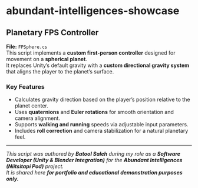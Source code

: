 # abundant-intelligences-showcase
## Planetary FPS Controller

**File:** `FPSphere.cs`  
This script implements a **custom first-person controller** designed for movement on a **spherical planet**.  
It replaces Unity’s default gravity with a **custom directional gravity system** that aligns the player to the planet’s surface.  

### Key Features
- Calculates gravity direction based on the player’s position relative to the planet center.  
- Uses **quaternions** and **Euler rotations** for smooth orientation and camera alignment.  
- Supports **walking and running** speeds via adjustable input parameters.  
- Includes **roll correction** and camera stabilization for a natural planetary feel.  

---

*This script was authored by **Batool Saleh** during my role as a **Software Developer (Unity & Blender Integration)** for the **Abundant Intelligences (Niitsitapi Pod)** project.  
It is shared here **for portfolio and educational demonstration purposes only.***
